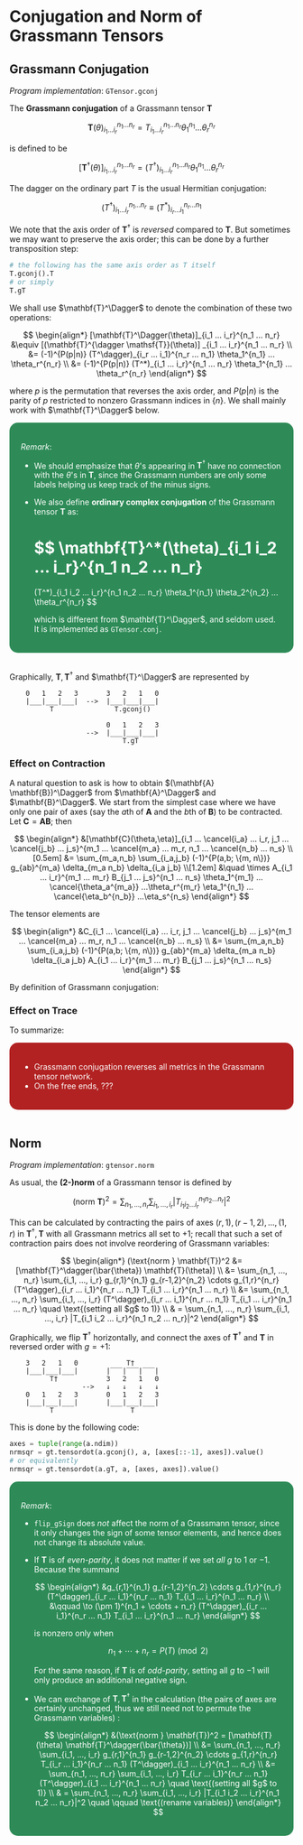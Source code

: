 <style>
    .remark {
        border-radius: 15px;
        padding: 20px;
        background-color: SeaGreen;
        color: White;
    }
    .result {
        border-radius: 15px;
        padding: 20px;
        background-color: FireBrick;
        color: White;
    }
</style>

# Conjugation and Norm of Grassmann Tensors

## Grassmann Conjugation

*Program implementation*: `GTensor.gconj`

The **Grassmann conjugation** of a Grassmann tensor $\mathbf{T}$

$$
\mathbf{T}(\theta)_{i_1 ... i_r}^{n_1 ... n_r} 
= T_{i_1 ... i_r}^{n_1 ... n_r} 
\theta_1^{n_1} ... \theta_r^{n_r}
$$

is defined to be 

$$
[\mathbf{T}^\dagger(\theta)]_{i_1 ... i_r}^{n_1 ... n_r} 
= (T^\dagger)_{i_1 ... i_r}^{n_1 ... n_r} 
\theta_1^{n_1} ... \theta_r^{n_r}
$$

The dagger on the ordinary part $T$ is the usual Hermitian conjugation:

$$
(T^\dagger)_{i_1 ... i_r}^{n_1 ... n_r} 
\equiv (T^*)_{i_r ... i_1}^{n_r ... n_1}
$$

We note that the axis order of $\mathbf{T}^\dagger$ is *reversed* compared to $\mathbf{T}$. But sometimes we may want to preserve the axis order; this can be done by a further transposition step:

```python
# the following has the same axis order as T itself
T.gconj().T
# or simply
T.gT
```

We shall use $\mathbf{T}^\Dagger$ to denote the combination of these two operations:

$$
\begin{align*}
    [\mathbf{T}^\Dagger(\theta)]_{i_1 ... i_r}^{n_1 ... n_r} 
    &\equiv [(\mathbf{T}^{\dagger \mathsf{T}}(\theta)]
    _{i_1 ... i_r}^{n_1 ... n_r} 
    \\
    &= (-1)^{P(p|n)} (T^\dagger)_{i_r ... i_1}^{n_r ... n_1}
    \theta_1^{n_1} ... \theta_r^{n_r}
    \\
    &= (-1)^{P(p|n)} (T^*)_{i_1 ... i_r}^{n_1 ... n_r}
    \theta_1^{n_1} ... \theta_r^{n_r}
\end{align*}
$$

where $p$ is the permutation that reverses the axis order, and $P(p|n)$ is the parity of $p$ restricted to nonzero Grassmann indices in $\{n\}$. We shall mainly work with $\mathbf{T}^\Dagger$ below. 

<div class="remark">

*Remark*: 

- We should emphasize that $\theta$'s appearing in $\mathbf{T}^\dagger$ have no connection with the $\theta$'s in $\mathbf{T}$, since the Grassmann numbers are only some labels helping us keep track of the minus signs. 

- We also define **ordinary complex conjugation** of the Grassmann tensor $\mathbf{T}$ as:

    $$
    \mathbf{T}^*(\theta)_{i_1 i_2 ... i_r}^{n_1 n_2 ... n_r} 
    = 
    (T^*)_{i_1 i_2 ... i_r}^{n_1 n_2 ... n_r}
    \theta_1^{n_1} \theta_2^{n_2} ... \theta_r^{n_r}
    $$

    which is different from $\mathbf{T}^\Dagger$, and seldom used. It is implemented as `GTensor.conj`.

</div><br>

Graphically, $\mathbf{T}, \mathbf{T}^\dagger$ and $\mathbf{T}^\Dagger$ are represented by
    
```
    0   1   2   3       3   2   1   0
    |___|___|___|  -->  |___|___|___|
          T               T.gconj()

                        0   1   2   3
                   -->  |___|___|___|
                            T.gT
```

### Effect on Contraction

A natural question to ask is how to obtain $(\mathbf{A} \mathbf{B})^\Dagger$ from $\mathbf{A}^\Dagger$ and $\mathbf{B}^\Dagger$. We start from the simplest case where we have only one pair of axes (say the $a$th of $\mathbf{A}$ and the $b$th of $\mathbf{B}$) to be contracted. Let $\mathbf{C} = \mathbf{AB}$; then

$$
\begin{align*}
    &[\mathbf{C}(\theta,\eta)]_{i_1 ... \cancel{i_a} ... i_r, j_1 ... \cancel{j_b} ... j_s}^{m_1 ... \cancel{m_a} ... m_r, n_1 ... \cancel{n_b} ... n_s} 
    \\[0.5em]
    &= \sum_{m_a,n_b} \sum_{i_a,j_b} (-1)^{P(a,b; \{m, n\})} g_{ab}^{m_a}
    \delta_{m_a n_b} \delta_{i_a j_b}
    \\[1.2em] &\quad \times
    A_{i_1 ... i_r}^{m_1 ... m_r} 
    B_{j_1 ... j_s}^{n_1 ... n_s} 
    \theta_1^{m_1} ... \cancel{\theta_a^{m_a}} ...\theta_r^{m_r} 
    \eta_1^{n_1} ... \cancel{\eta_b^{n_b}} ...\eta_s^{n_s}
\end{align*}
$$

The tensor elements are

$$
\begin{align*}
    &C_{i_1 ... \cancel{i_a} ... i_r, j_1 ... \cancel{j_b} ... j_s}^{m_1 ... \cancel{m_a} ... m_r, n_1 ... \cancel{n_b} ... n_s} 
    \\
    &= \sum_{m_a,n_b} \sum_{i_a,j_b} (-1)^{P(a,b; \{m, n\})} g_{ab}^{m_a}
    \delta_{m_a n_b} \delta_{i_a j_b}
    A_{i_1 ... i_r}^{m_1 ... m_r} 
    B_{j_1 ... j_s}^{n_1 ... n_s} 
\end{align*}
$$

By definition of Grassmann conjugation:

### Effect on Trace

To summarize:

<div class="result">

- Grassmann conjugation reverses all metrics in the Grassmann tensor network.
- On the free ends, ???

</div><br>

## Norm

*Program implementation*: `gtensor.norm` 

As usual, the **(2-)norm** of a Grassmann tensor is defined by

$$
(\text{norm }\mathbf{T})^2
= \sum_{n_1, ..., n_r} \sum_{i_1, ..., i_r} 
|T_{i_1 i_2 ... i_r}^{n_1 n_2 ... n_r}|^2
$$

This can be calculated by contracting the pairs of axes $(r,1), (r-1,2), ..., (1,r)$ in $\mathbf{T}^\dagger, \mathbf{T}$ with all Grassmann metrics all set to $+1$; recall that such a set of contraction pairs does not involve reordering of Grassmann variables:

$$
\begin{align*}
    (\text{norm } \mathbf{T})^2
    &= [\mathbf{T}^\dagger(\bar{\theta}) \mathbf{T}(\theta)]
    \\
    &= \sum_{n_1, ..., n_r} \sum_{i_1, ..., i_r}
    g_{r,1}^{n_1} g_{r-1,2}^{n_2} \cdots g_{1,r}^{n_r}
    (T^\dagger)_{i_r ... i_1}^{n_r ... n_1} 
    T_{i_1 ... i_r}^{n_1 ... n_r} 
    \\
    &= \sum_{n_1, ..., n_r} \sum_{i_1, ..., i_r}
    (T^\dagger)_{i_r ... i_1}^{n_r ... n_1} 
    T_{i_1 ... i_r}^{n_1 ... n_r} 
    \quad \text{(setting all $g$ to 1)}
    \\ & =
    \sum_{n_1, ..., n_r} \sum_{i_1, ..., i_r} 
    |T_{i_1 i_2 ... i_r}^{n_1 n_2 ... n_r}|^2
\end{align*}
$$

Graphically, we flip $\mathbf{T}^\dagger$ horizontally, and connect the axes of $\mathbf{T}^\dagger$ and $\mathbf{T}$ in reversed order with $g = +1$:

```
    3   2   1   0            T†
    |___|___|___|       |‾‾‾|‾‾‾|‾‾‾|
          T†            3   2   1   0
                  -->   ↓   ↓   ↓   ↓
    0   1   2   3       0   1   2   3
    |___|___|___|       |___|___|___|
          T                   T
```

This is done by the following code:

```python
axes = tuple(range(a.ndim))
nrmsqr = gt.tensordot(a.gconj(), a, [axes[::-1], axes]).value()
# or equivalently
nrmsqr = gt.tensordot(a.gT, a, [axes, axes]).value()
```

<div class="remark">

*Remark*: 

- `flip_gSign` does *not* affect the norm of a Grassmann tensor, since it only changes the sign of some tensor elements, and hence does not change its absolute value.

- If $\mathbf{T}$ is of *even-parity*, it does not matter if we set *all* $g$ to $1$ or $-1$. Because the summand

    $$
    \begin{align*}
        &g_{r,1}^{n_1} g_{r-1,2}^{n_2} \cdots g_{1,r}^{n_r}
        (T^\dagger)_{i_r ... i_1}^{n_r ... n_1} 
        T_{i_1 ... i_r}^{n_1 ... n_r} 
        \\ &\qquad
        \to
        (\pm 1)^{n_1 + \cdots + n_r}
        (T^\dagger)_{i_r ... i_1}^{n_r ... n_1} 
        T_{i_1 ... i_r}^{n_1 ... n_r} 
    \end{align*}
    $$

    is nonzero only when

    $$
    n_1 + \cdots + n_r = P(T) \pmod{2}
    $$

    For the same reason, if $\mathbf{T}$ is of *odd-parity*, setting all $g$ to $-1$ will only produce an additional negative sign. 

- We can exchange of $\mathbf{T}, \mathbf{T}^\dagger$ in the calculation (the pairs of axes are certainly unchanged, thus we still need not to permute the Grassmann variables) :
    
    $$
    \begin{align*}
        &(\text{norm } \mathbf{T})^2
        = [\mathbf{T}(\theta) \mathbf{T}^\dagger(\bar{\theta})]
        \\
        &= \sum_{n_1, ..., n_r} \sum_{i_1, ..., i_r}
        g_{r,1}^{n_1} g_{r-1,2}^{n_2} \cdots g_{1,r}^{n_r}
        T_{i_r ... i_1}^{n_r ... n_1} 
        (T^\dagger)_{i_1 ... i_r}^{n_1 ... n_r} 
        \\
        &= \sum_{n_1, ..., n_r} \sum_{i_1, ..., i_r}
        T_{i_r ... i_1}^{n_r ... n_1} 
        (T^\dagger)_{i_1 ... i_r}^{n_1 ... n_r} 
        \quad \text{(setting all $g$ to 1)}
        \\ & =
        \sum_{n_1, ..., n_r} \sum_{i_1, ..., i_r} 
        |T_{i_1 i_2 ... i_r}^{n_1 n_2 ... n_r}|^2
        \quad \qquad \text{(rename variables)}
    \end{align*}
    $$

</div><br>